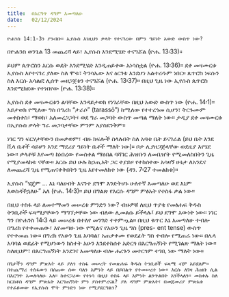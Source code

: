 ```yaml
---
title:  በእርግጥ ዳግም እመጣለሁ
date:   02/12/2024
---
```




`ዮሐንስ 14:1-3ን ያንብቡ። ኢየሱስ እነዚህን ቃላት የተናገረው በምን ዓይነት አውድ ውስጥ ነው?`

በዮሐንስ ወንጌል 13 መጨረሻ ላይ፣ ኢየሱስ እንደሚሄድ ተናግሯል (ዮሐ. 13፡33)።

ይህም ጴጥሮስን እርሱ ወዴት እንደሚሄድ እንዲጠይቀው አነሳስቷል (ዮሐ. 13፡36)። ደቀ መዛሙርቱ ኢየሱስ እየተናገረ ያለው ስለ ሞቱ፣ ትንሳኤው እና ዕርገቱ እንደሆነ አልተረዱም ነበር። ጴጥሮስ ነፍሱን ስለ እርሱ አሳልፎ ሊሰጥ መዘጋጀቱን ተናግሯል (ዮሐ. 13፡37)። በዚህ ጊዜ ነው ኢየሱስ ጴጥሮስ እንደሚክደው የተነበየው (ዮሐ. 13፡38)።

ኢየሱስ ደቀ መዛሙርቱን ልባቸው እንዳይታወክ የነገራቸው በዚህ አውድ ውስጥ ነው (ዮሐ. 14፡1)። አይታወክ የሚለው ግስ በግሪክ “ታራሶ” (tarassō”) ከሚለው የተተረጎመ ሲሆን፣ ትርጉሙም መቀስቀስ፣ ማወክ፣ አለመረጋጋት፣ ወደ ግራ መጋባት ውስጥ መጣል ማለት ነው። ታዲያ ደቀ መዛሙርቱ በኢየሱስ ቃላት ግራ መጋባታቸው ምንም አያስደንቅም።

ነገር ግን ፍርሃታቸውን በመቃወም፣ ብዙ ክፍሎች ስላሉበት ስለ አባቱ ቤት ይናገራል (ይህ ቤት እንደ ቪላ ቤቶች ሳይሆን እንደ ማደሪያ ዓይነት ቤቶች ማለት ነው)። ቦታ ሊያዘጋጅላቸው ወደዚያ እየሄደ ነው። ቃላቶቹ እየመጣ ከነበረው የመስቀል ማዕበል ባሻገር ሕዝቡን ለመቤዠት የሚመለስበትን ጊዜ የሚያመላክቱ ናቸው። እርሱ ይህ ሁሉ ከኃጢአት ጋር ተያይዞ የተከሰተው አሳዛኝ ሁኔታ ለአንዴና ለመጨረሻ ጊዜ የሚጠናቀቅበትን ጊዜ እየተመለከተ ነው (ዳን. 7፡27 ተመልከቱ)።

ኢየሱስ “ሄጄም … እኔ ባለሁበት እናንተ ደግሞ እንድትሆኑ ሁለተኛ እመጣለሁ ወደ እኔም እወስዳችኋለሁ” አለ (ዮሐ. 14፡3)። ይህ በግልጽ የእርሱ ዳግም ምፅአት የተስፋ ቃል ነው።

በዚህ ተስፋ ላይ ለመተማመን መሠረቱ ምንድን ነው? ብዙዎቹ ለዚህ ጥያቄ የመፅሐፍ ቅዱስ ትንቢቶች ፍጻሜያቸውን ማግኘታቸው ነው ብለው ሊመልሱ ይችላሉ፤ ይህ ደግሞ እውነት ነው። ነገር ግን በዮሐንስ 14፡3 ላይ መሠረቱ በተለየ መንገድ ተቀምጧል። በዚህ ቁጥር እኔ እመጣለሁ ተብሎ በግሪክ የተቀመጠው፣ እየመጣሁ ነው የሚልና የአሁን ጊዜ ግስ (pres- ent tense) ውስጥ የተቀመጠ ነው። በግሪክ የአሁን ጊዜ አባባል፣ አጠቃቀሙ የወደፊት ግስ ተብሎ የሚጠራ ነው። በሌላ አባባል ወደፊት የሚሆነውን ክስተት አሁን እንደተከሰተ አድርጎ በእርግጠኝነት የሚገልጽ ማለት ነው። ስለዚህም፣ በእርግጠኝነት እንደገና እመጣለሁ ብሎ ሐረጉን መተርጎም ተገቢ ነው ማለት ነው።

`በጌታችን ዳግም ምጽአት ላይ ያለን ተስፋ መሠረት የመጽሐፍ ቅዱስ ትንቢቶች ፍጻሜ ብቻ አይደለም። በተጨማሪ ተስፋውን በሰጠው ሰው ባለን እምነት ላይ በይበልጥ የተመሠረተ ነው። እርሱ ለገዛ ሕዝቡ ሲል በእርግጥ እመለሳለሁ አለ። ከተናጋሪው የተነሳ በዚህ ተስፋ ላይ እምነት ልንጥልበት እንችላለን። መስቀሉ ስለ ክርስቶስ ዳግም ምጽአት እርግጠኝነት ምን ያስተምረናል? ያለ ዳግም ምጽአት፣ በመጀመሪያ ምጽአቱ የተፈፀመው የኢየሱስ ሞት ምንድን ነው የሚያደርግልን?`
